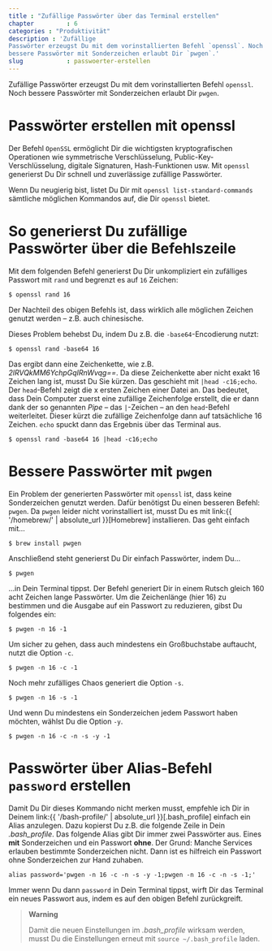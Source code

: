 ```yaml
---
title : "Zufällige Passwörter über das Terminal erstellen"
chapter         : 6
categories : "Produktivität"
description : 'Zufällige
Passwörter erzeugst Du mit dem vorinstallierten Befehl `openssl`. Noch
bessere Passwörter mit Sonderzeichen erlaubt Dir `pwgen`.'
slug            : passwoerter-erstellen
---
```

Zufällige Passwörter erzeugst Du mit dem vorinstallierten Befehl
`openssl`. Noch bessere Passwörter mit Sonderzeichen erlaubt Dir
`pwgen`.

# Passwörter erstellen mit openssl

Der Befehl `OpenSSL` ermöglicht Dir die wichtigsten kryptografischen
Operationen wie symmetrische Verschlüsselung,
Public-Key-Verschlüsselung, digitale Signaturen, Hash-Funktionen usw.
Mit `openssl` generierst Du Dir schnell und zuverlässige zufällige
Passwörter.

Wenn Du neugierig bist, listet Du Dir mit `openssl
list-standard-commands` sämtliche möglichen Kommandos auf, die Dir
`openssl` bietet.

# So generierst Du zufällige Passwörter über die Befehlszeile

Mit dem folgenden Befehl generierst Du Dir unkompliziert ein zufälliges
Passwort mit `rand` und begrenzt es auf `16` Zeichen:

    $ openssl rand 16

Der Nachteil des obigen Befehls ist, dass wirklich alle möglichen
Zeichen genutzt werden – z.B. auch chinesische.

Dieses Problem behebst Du, indem Du z.B. die `-base64`-Encodierung
nutzt:

    $ openssl rand -base64 16

Das ergibt dann eine Zeichenkette, wie z.B. *2lRVQkMM6YchpGqIRnWvqg==*.
Da diese Zeichenkette aber nicht exakt 16 Zeichen lang ist, musst Du Sie
kürzen. Das geschieht mit `|head -c16;echo`. Der `head`-Befehl zeigt die
x ersten Zeichen einer Datei an. Das bedeutet, dass Dein Computer zuerst
eine zufällige Zeichenfolge erstellt, die er dann dank der so genannten
*Pipe* – das `|`-Zeichen – an den `head`-Befehl weiterleitet. Dieser
kürzt die zufällige Zeichenfolge dann auf tatsächliche 16 Zeichen.
`echo` spuckt dann das Ergebnis über das Terminal aus.

    $ openssl rand -base64 16 |head -c16;echo

# Bessere Passwörter mit `pwgen`

Ein Problem der generierten Passwörter mit `openssl` ist, dass keine
Sonderzeichen genutzt werden. Dafür benötigst Du einen besseren Befehl:
`pwgen`. Da `pwgen` leider nicht vorinstalliert ist, musst Du es mit
link:{{ '/homebrew/' | absolute\_url }}\[Homebrew\] installieren. Das
geht einfach mit…

    $ brew install pwgen

Anschließend steht generierst Du Dir einfach Passwörter, indem Du…

    $ pwgen

…in Dein Terminal tippst. Der Befehl generiert Dir in einem Rutsch
gleich 160 acht Zeichen lange Passwörter. Um die Zeichenlänge (hier 16)
zu bestimmen und die Ausgabe auf ein Passwort zu reduzieren, gibst Du
folgendes ein:

    $ pwgen -n 16 -1

Um sicher zu gehen, dass auch mindestens ein Großbuchstabe auftaucht,
nutzt die Option `-c`.

    $ pwgen -n 16 -c -1

Noch mehr zufälliges Chaos generiert die Option `-s`.

    $ pwgen -n 16 -s -1

Und wenn Du mindestens ein Sonderzeichen jedem Passwort haben möchten,
wählst Du die Option `-y`.

    $ pwgen -n 16 -c -n -s -y -1

# Passwörter über Alias-Befehl `password` erstellen

Damit Du Dir dieses Kommando nicht merken musst, empfehle ich Dir in
Deinem link:{{ '/bash-profile/' | absolute\_url }}\[.bash\_profile\]
einfach ein Alias anzulegen. Dazu kopierst Du z.B. die folgende Zeile in
Dein *.bash\_profile*. Das folgende Alias gibt Dir immer zwei Passwörter
aus. Eines **mit** Sonderzeichen und ein Passwort **ohne**. Der Grund:
Manche Services erlauben bestimmte Sonderzeichen nicht. Dann ist es
hilfreich ein Passwort ohne Sonderzeichen zur Hand zuhaben.

    alias password='pwgen -n 16 -c -n -s -y -1;pwgen -n 16 -c -n -s -1;'

Immer wenn Du dann `password` in Dein Terminal tippst, wirft Dir das
Terminal ein neues Passwort aus, indem es auf den obigen Befehl
zurückgreift.

> **Warning**
> 
> Damit die neuen Einstellungen im *.bash\_profile* wirksam werden,
> musst Du die Einstellungen erneut mit `source ~/.bash_profile` laden.
